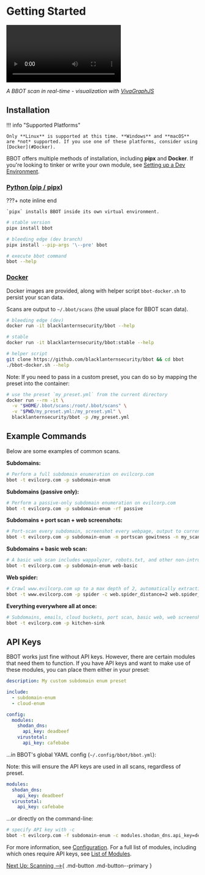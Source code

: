 # Getting Started

<video controls="" autoplay="" name="media"><source src="https://github.com/blacklanternsecurity/bbot/assets/20261699/e539e89b-92ea-46fa-b893-9cde94eebf81" type="video/mp4"></video>

_A BBOT scan in real-time - visualization with [VivaGraphJS](https://github.com/blacklanternsecurity/bbot-vivagraphjs)_

## Installation

!!! info "Supported Platforms"

    Only **Linux** is supported at this time. **Windows** and **macOS** are *not* supported. If you use one of these platforms, consider using [Docker](#Docker).

BBOT offers multiple methods of installation, including **pipx** and **Docker**. If you're looking to tinker or write your own module, see [Setting up a Dev Environment](./dev/dev_environment.md).

### [Python (pip / pipx)](https://pypi.org/project/bbot/)


???+ note inline end

    `pipx` installs BBOT inside its own virtual environment.

```bash
# stable version
pipx install bbot

# bleeding edge (dev branch)
pipx install --pip-args '\--pre' bbot

# execute bbot command
bbot --help
```

### [Docker](https://hub.docker.com/r/blacklanternsecurity/bbot)

Docker images are provided, along with helper script `bbot-docker.sh` to persist your scan data.

Scans are output to `~/.bbot/scans` (the usual place for BBOT scan data).

```bash
# bleeding edge (dev)
docker run -it blacklanternsecurity/bbot --help

# stable
docker run -it blacklanternsecurity/bbot:stable --help

# helper script
git clone https://github.com/blacklanternsecurity/bbot && cd bbot
./bbot-docker.sh --help
```

Note: If you need to pass in a custom preset, you can do so by mapping the preset into the container:

```bash
# use the preset `my_preset.yml` from the current directory
docker run --rm -it \
  -v "$HOME/.bbot/scans:/root/.bbot/scans" \
  -v "$PWD/my_preset.yml:/my_preset.yml" \
  blacklanternsecurity/bbot -p /my_preset.yml
```

## Example Commands

Below are some examples of common scans.

<!-- BBOT EXAMPLE COMMANDS -->
**Subdomains:**

```bash
# Perform a full subdomain enumeration on evilcorp.com
bbot -t evilcorp.com -p subdomain-enum
```

**Subdomains (passive only):**

```bash
# Perform a passive-only subdomain enumeration on evilcorp.com
bbot -t evilcorp.com -p subdomain-enum -rf passive
```

**Subdomains + port scan + web screenshots:**

```bash
# Port-scan every subdomain, screenshot every webpage, output to current directory
bbot -t evilcorp.com -p subdomain-enum -m portscan gowitness -n my_scan -o .
```

**Subdomains + basic web scan:**

```bash
# A basic web scan includes wappalyzer, robots.txt, and other non-intrusive web modules
bbot -t evilcorp.com -p subdomain-enum web-basic
```

**Web spider:**

```bash
# Crawl www.evilcorp.com up to a max depth of 2, automatically extracting emails, secrets, etc.
bbot -t www.evilcorp.com -p spider -c web.spider_distance=2 web.spider_depth=2
```

**Everything everywhere all at once:**

```bash
# Subdomains, emails, cloud buckets, port scan, basic web, web screenshots, nuclei
bbot -t evilcorp.com -p kitchen-sink
```
<!-- END BBOT EXAMPLE COMMANDS -->

## API Keys

BBOT works just fine without API keys. However, there are certain modules that need them to function. If you have API keys and want to make use of these modules, you can place them either in your preset:

```yaml title="my_preset.yml"
description: My custom subdomain enum preset

include:
  - subdomain-enum
  - cloud-enum

config:
  modules:
    shodan_dns:
      api_key: deadbeef
    virustotal:
      api_key: cafebabe
```

...in BBOT's global YAML config (`~/.config/bbot/bbot.yml`):

Note: this will ensure the API keys are used in all scans, regardless of preset.

```yaml title="~/.config/bbot/bbot.yml"
modules:
  shodan_dns:
    api_key: deadbeef
  virustotal:
    api_key: cafebabe
```

...or directly on the command-line:

```bash
# specify API key with -c
bbot -t evilcorp.com -f subdomain-enum -c modules.shodan_dns.api_key=deadbeef modules.virustotal.api_key=cafebabe
```

For more information, see [Configuration](./scanning/configuration.md). For a full list of modules, including which ones require API keys, see [List of Modules](./modules/list_of_modules.md).

[Next Up: Scanning -->](./scanning/index.md){ .md-button .md-button--primary }
